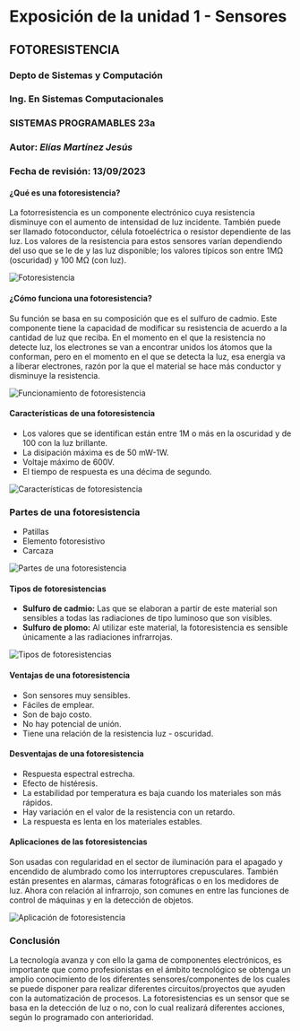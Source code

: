 # Exposición de la unidad 1 - Sensores
## FOTORESISTENCIA
### Depto de Sistemas y Computación
### Ing. En Sistemas Computacionales
### SISTEMAS PROGRAMABLES 23a
### **Autor:** *Elías Martínez Jesús*
### Fecha de revisión: 13/09/2023

#### ¿Qué es una fotoresistencia?
La fotorresistencia es un componente electrónico cuya resistencia disminuye con el aumento de intensidad de luz incidente. También puede ser llamado fotoconductor, célula fotoeléctrica o resistor dependiente de las luz. Los valores de la resistencia para estos sensores varían dependiendo del uso que se le de y las luz disponible; los valores típicos son entre 1MΩ (oscuridad) y 100 MΩ (con luz).

![Fotoresistencia](https://electrocrea.com/cdn/shop/files/LDR_x700.jpg?v=1684391319)

#### ¿Cómo funciona una fotoresistencia?
Su función se basa en su composición que es el sulfuro de cadmio. Este componente tiene la capacidad de modificar su resistencia de acuerdo a la cantidad de luz que reciba. En el momento en el que la resistencia no detecte luz, los electrones se van a encontrar unidos los átomos que la conforman, pero en el momento en el que se detecta la luz, esa energía va a liberar electrones, razón por la que el material se hace más conductor y disminuye la resistencia.

![Funcionamiento de fotoresistencia](https://4.bp.blogspot.com/-SGTexeiwOZA/VHHGLZVbcWI/AAAAAAAAHTc/7_kRezAwrNo/s1600/Fotorresistencia_La%CC%81mpara.png)

#### Características de una fotoresistencia
* Los valores que se identifican están entre 1M o más en la oscuridad y de 100 con la luz brillante.
* La disipación máxima es de 50 mW-1W.
* Voltaje máximo de 600V.
* El tiempo de respuesta es una décima de segundo.

![Características de fotoresistencia](https://www.electronicathido.com/assets/recursosImagenes/productos/751/imagenes/LDR.jpg)

### Partes de una fotoresistencia
* Patillas
* Elemento fotoresistivo
* Carcaza

![Partes de una fotoresistencia](https://electronicaiemblog.files.wordpress.com/2018/06/partes.jpg)

#### Tipos de fotoresistencias
* **Sulfuro de cadmio:** Las que se elaboran a partir de este material son sensibles a todas las radiaciones de tipo luminoso que son visibles.
*  **Sulfuro de plomo:** Al utilizar este material, la fotoresistencia es sensible únicamente a las radiaciones infrarrojas.

![Tipos de fotoresistencias](https://panamahitek.com/wp-content/uploads/2017/12/innocuous_photoresistor_vs_common_photoresistor.jpg)

#### Ventajas de una fotoresistencia
* Son sensores muy sensibles.
* Fáciles de emplear.
* Son de bajo costo.
* No hay potencial de unión.
* Tiene una relación de la resistencia luz - oscuridad.

#### Desventajas de una fotoresistencia
* Respuesta espectral estrecha.
* Efecto de histéresis.
* La estabilidad por temperatura es baja cuando los materiales son más rápidos.
* Hay variación en el valor de la resistencia con un retardo.
* La respuesta es lenta en los materiales estables.

#### Aplicaciones de las fotoresistencias
Son usadas con regularidad en el sector de iluminación para el apagado y encendido de alumbrado como los interruptores crepusculares. También están presentes en alarmas, cámaras fotográficas o en los medidores de luz. Ahora con relación al infrarrojo, son comunes en entre las funciones de control de máquinas y en la detección de objetos.

![Aplicación de fotoresistencia](https://i0.wp.com/www.ingmecafenix.com/wp-content/uploads/2017/05/Conexion-LDR.webp?resize=683%2C384&ssl=1)

### Conclusión
La tecnología avanza y con ello la gama de componentes electrónicos, es importante que como profesionistas en el ámbito tecnológico se obtenga un amplio conocimiento de los diferentes sensores/componentes de los cuales se puede disponer para realizar diferentes circuitos/proyectos que ayuden con la automatización de procesos. La fotoresistencias es un sensor que se basa en la detección de luz o no, con lo cual realizará diferentes acciones, según lo programado con anterioridad.
